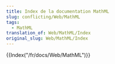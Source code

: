 ```yaml
---
title: Index de la documentation MathML
slug: conflicting/Web/MathML
tags:
  - MathML
translation_of: Web/MathML/Index
original_slug: Web/MathML/Index
---
```

{{Index("/fr/docs/Web/MathML")}}
